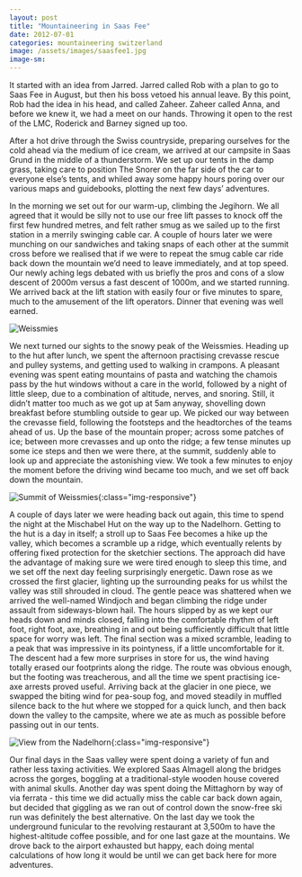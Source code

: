 ```yaml
---
layout: post
title: "Mountaineering in Saas Fee"
date: 2012-07-01
categories: mountaineering switzerland
image: /assets/images/saasfee1.jpg
image-sm:
---
```


It started with an idea from Jarred. Jarred called Rob with a plan to go to Saas Fee in August, but then his boss vetoed his annual leave. By this point, Rob had the idea in his head, and called Zaheer. Zaheer called Anna, and before we knew it, we had a meet on our hands. Throwing it open to the rest of the LMC, Roderick and Barney signed up too.

After a hot drive through the Swiss countryside, preparing ourselves for the cold ahead via the medium of ice cream, we arrived at our campsite in Saas Grund in the middle of a thunderstorm. We set up our tents in the damp grass, taking care to position The Snorer on the far side of the car to everyone else’s tents, and whiled away some happy hours poring over our various maps and guidebooks, plotting the next few days’ adventures.

In the morning we set out for our warm-up, climbing the Jegihorn. We all agreed that it would be silly not to use our free lift passes to knock off the first few hundred metres, and felt rather smug as we sailed up to the first station in a merrily swinging cable car. A couple of hours later we were munching on our sandwiches and taking snaps of each other at the summit cross before we realised that if we were to repeat the smug cable car ride back down the mountain we’d need to leave immediately, and at top speed. Our newly aching legs debated with us briefly the pros and cons of a slow descent of 2000m versus a fast descent of 1000m, and we started running. We arrived back at the lift station with easily four or five minutes to spare, much to the amusement of the lift operators. Dinner that evening was well earned.

![Weissmies](images/sassfee2.jpg)

We next turned our sights to the snowy peak of the Weissmies. Heading up to the hut after lunch, we spent the afternoon practising crevasse rescue and pulley systems, and getting used to walking in crampons. A pleasant evening was spent eating mountains of pasta and watching the chamois pass by the hut windows without a care in the world, followed by a night of little sleep, due to a combination of altitude, nerves, and snoring. Still, it didn’t matter too much as we got up at 5am anyway, shovelling down breakfast before stumbling outside to gear up. We picked our way between the crevasse field, following the footsteps and the headtorches of the teams ahead of us. Up the base of the mountain proper; across some patches of ice; between more crevasses and up onto the ridge; a few tense minutes up some ice steps and then we were there, at the summit, suddenly able to look up and appreciate the astonishing view. We took a few minutes to enjoy the moment before the driving wind became too much, and we set off back down the mountain.

![Summit of Weissmies](/assets/images/sassfee3.jpg){:class="img-responsive"}

A couple of days later we were heading back out again, this time to spend the night at the Mischabel Hut on the way up to the Nadelhorn. Getting to the hut is a day in itself; a stroll up to Saas Fee becomes a hike up the valley, which becomes a scramble up a ridge, which eventually relents by offering fixed protection for the sketchier sections. The approach did have the advantage of making sure we were tired enough to sleep this time, and we set off the next day feeling surprisingly energetic. Dawn rose as we crossed the first glacier, lighting up the surrounding peaks for us whilst the valley was still shrouded in cloud. The gentle peace was shattered when we arrived the well-named Windjoch and began climbing the ridge under assault from sideways-blown hail. The hours slipped by as we kept our heads down and minds closed, falling into the comfortable rhythm of left foot, right foot, axe, breathing in and out being sufficiently difficult that little space for worry was left. The final section was a mixed scramble, leading to a peak that was impressive in its pointyness, if a little uncomfortable for it. The descent had a few more surprises in store for us, the wind having totally erased our footprints along the ridge. The route was obvious enough, but the footing was treacherous, and all the time we spent practising ice-axe arrests proved useful. Arriving back at the glacier in one piece, we swapped the biting wind for pea-soup fog, and moved steadily in muffled silence back to the hut where we stopped for a quick lunch, and then back down the valley to the campsite, where we ate as much as possible before passing out in our tents.

![View from the Nadelhorn](/assets/images/sassfee4.jpg){:class="img-responsive"}

Our final days in the Saas valley were spent doing a variety of fun and rather less taxing activities. We explored Saas Almagell along the bridges across the gorges, boggling at a traditional-style wooden house covered with animal skulls. Another day was spent doing the Mittaghorn by way of via ferrata - this time we did actually miss the cable car back down again, but decided that giggling as we ran out of control down the snow-free ski run was definitely the best alternative. On the last day we took the underground funicular to the revolving restaurant at 3,500m to have the highest-altitude coffee possible, and for one last gaze at the mountains. We drove back to the airport exhausted but happy, each doing mental calculations of how long it would be until we can get back here for more adventures.
